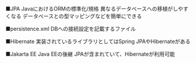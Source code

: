 ■JPA
JavaにおけるORMの標準化/規格
異なるデータベースへの移植がしやすくなる
データベースとの型マッピングなどを簡単にできる

■persistence.xml
DBへの接続設定を記載するファイル


■Hibernate
実装されているライブラリとしてはSpring JPAやHibernateがある

■Jakarta EE
Java EEの後継
JPAが含まれていて、Hibernateが利用可能